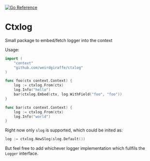 [![Go Reference](https://pkg.go.dev/badge/github.com/weirdgiraffe/ctxlog.svg)](https://pkg.go.dev/github.com/weirdgiraffe/ctxlog)

# Ctxlog

Small package to embed/fetch logger into the context

Usage:

```go
import (
    "context"
	"github.com/weirdgiraffe/ctxlog"
)

func foo(ctx context.Context) {
    log := ctxlog.From(ctx)
    log.Info("hello")
    bar(ctxlog.Embed(ctx, log.WithField("foo", "foo"))
}

func bar(ctx context.Context) {
    log := ctxlog.From(ctx)
    log.Info("world")
}
```

Right now only `slog` is supported, which could be inited as:

```go
log := ctxlog.NewSlog(slog.Default())
```

But feel free to add whichever logger implementation which fullfils the `Logger`
interface.
